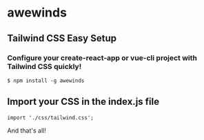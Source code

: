 # awewinds

## Tailwind CSS Easy Setup

### Configure your create-react-app or vue-cli project with Tailwind CSS quickly!

```
$ npm install -g awewinds
```

## Import your CSS in the index.js file

```
import './css/tailwind.css';
```

And that's all!

